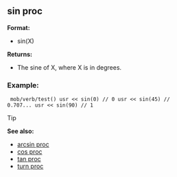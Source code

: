 ## sin proc

**Format:**
+   sin(X)
<!-- -->
**Returns:**
+   The sine of X, where X is in degrees.
### Example:

``` dm
 mob/verb/test() usr << sin(0) // 0 usr << sin(45) //
0.707... usr << sin(90) // 1 
```


> [!TIP] 
> **See also:**
> +   [arcsin proc](/ref/proc/arcsin.md) 
> +   [cos proc](/ref/proc/cos.md) 
> +   [tan proc](/ref/proc/tan.md) 
> +   [turn proc](/ref/proc/turn.md) <!-- -->